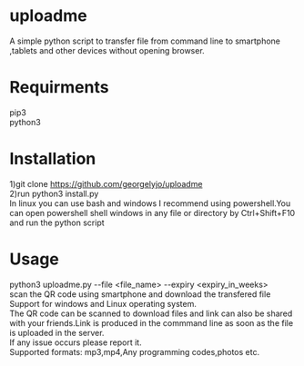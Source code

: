 # uploadme
A simple python script to transfer file from command line to smartphone ,tablets and other devices without opening browser.
# Requirments
pip3<br/>
python3
# Installation
1)git clone https://github.com/georgelyjo/uploadme</br>
2)run python3 install.py</br>
In linux you can use bash and windows I recommend using powershell.You can open powershell shell windows in any file or directory by Ctrl+Shift+F10 and run the python script </br> 
# Usage
python3 uploadme.py --file  <file_name> --expiry <expiry_in_weeks> </br>
scan the QR code using smartphone and download the transfered file</br>
Support for windows and Linux operating system.</br>
The QR code can be scanned to download files and link can also be shared with your friends.Link is produced in the commmand line as soon as the file is uploaded in the server.</br>
If any issue occurs please report it.</br>
Supported formats: mp3,mp4,Any programming codes,photos etc.</br>


